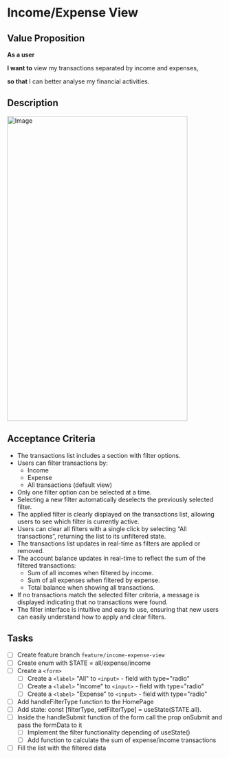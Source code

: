 # Income/Expense View

## Value Proposition

**As a user**

**I want to** view my transactions separated by income and expenses,

**so that** I can better analyse my financial activities.

## Description

<img width="419" height="707" alt="Image" src="https://github.com/user-attachments/assets/23a7f5b7-cb12-4da5-adea-1a0554aa7536" />

## Acceptance Criteria

- The transactions list includes a section with filter options.
- Users can filter transactions by:
  - Income
  - Expense
  - All transactions (default view)
- Only one filter option can be selected at a time.
- Selecting a new filter automatically deselects the previously selected filter.
- The applied filter is clearly displayed on the transactions list, allowing users to see which filter is currently active.
- Users can clear all filters with a single click by selecting “All transactions”, returning the list to its unfiltered state.
- The transactions list updates in real-time as filters are applied or removed.
- The account balance updates in real-time to reflect the sum of the filtered transactions:
  - Sum of all incomes when filtered by income.
  - Sum of all expenses when filtered by expense.
  - Total balance when showing all transactions.
- If no transactions match the selected filter criteria, a message is displayed indicating that no transactions were found.
- The filter interface is intuitive and easy to use, ensuring that new users can easily understand how to apply and clear filters.

## Tasks

- [ ] Create feature branch `feature/income-expense-view`
- [ ] Create enum with STATE = all/expense/income
- [ ] Create a `<form>`
  - [ ] Create a `<label>` "All" to `<input>` - field with type="radio"
  - [ ] Create a `<label>` "Income" to `<input>` - field with type="radio"
  - [ ] Create a `<label>` "Expense" to `<input>` - field with type="radio"
- [ ] Add handleFilterType function to the HomePage
- [ ] Add state: const [filterType, setFilterType] = useState(STATE.all).
- [ ] Inside the handleSubmit function of the form call the prop onSubmit and pass the formData to it
  - [ ] Implement the filter functionality depending of useState()
  - [ ] Add function to calculate the sum of expense/income transactions
- [ ] Fill the list with the filtered data
